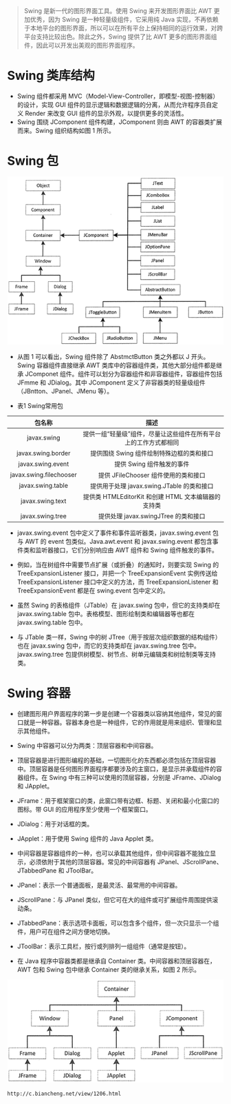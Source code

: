 
> Swing 是新一代的图形界面工具。使用 Swing 来开发图形界面比 AWT 更加优秀，因为 Swing 是一种轻量级组件，它采用纯 Java 实现，不再依赖于本地平台的图形界面，所以可以在所有平台上保持相同的运行效果，对跨平台支持比较出色。除此之外，Swing 提供了比 AWT 更多的图形界面组件，因此可以开发出美观的图形界面程序。

# Swing 类库结构

+ Swing 组件都采用 MVC（Model-View-Controller，即模型-视图-控制器）的设计，实现 GUI 组件的显示逻辑和数据逻辑的分离，从而允许程序员自定义 Render 来改变 GUI 组件的显示外观，以提供更多的灵活性。
+ Swing 围绕 JComponent 组件构建，JComponent 则由 AWT 的容器类扩展而来。Swing 组织结构如图 1 所示。

# Swing 包

![swing](./swing_java_info.gif)

* 从图 1 可以看出，Swing 组件除了 AbstmctButton 类之外都以 J 开头。Swing 容器组件直接继承 AWT 类库中的容器组件类，其他大部分组件都是继承 JComponet 组件。组件可以划分为容器组件和非容器组件，容器组件包括 JFmme 和 JDialog。其中 JComponent 定义了非容器类的轻量级组件（JBntton、JPanel、JMenu 等）。

* 表1 Swing常用包

|     包名称                      |                  描述                                                 |
|      :----:                    |               :---:                                                 |
|       javax.swing               |         提供一组“轻量级”组件，尽量让这些组件在所有平台上的工作方式都相同  |
|       javax.swing.border               |          提供围绕 Swing 组件绘制特殊边框的类和接口  |
|       javax.swing.event               |          提供 Swing 组件触发的事件  |
|       javax.swing.filechooser               |          提供 JFileChooser 组件使用的类和接口  |
|       javax.swing.table               |          提供用于处理 javax.swing.JTable 的类和接口  |
|       javax.swing.text               |          提供类 HTMLEditorKit 和创建 HTML 文本编辑器的支持类  |
|       javax.swing.tree               |          提供处理 javax.swingJTree 的类和接口  |

> 
* javax.swing.event 包中定义了事件和事件监听器类，javax.swing.event 包与 AWT 的 event 包类似。Java.awt.event 和 javax.swing.event 都包含事件类和监听器接口，它们分别响应由 AWT 组件和 Swing 组件触发的事件。

+ 例如，当在树组件中需要节点扩展（或折叠）的通知时，则要实现 Swing 的 TreeExpansionListener 接口，并把一个 TreeExpansionEvent 实例传送给 TreeExpansionListener 接口中定义的方法，而 TreeExpansionListener 和 TreeExpansionEvent 都是在 swing.event 包中定义的。

+ 虽然 Swing 的表格组件（JTable）在 javax.swing 包中，但它的支持类却在 javax.swing.table 包中。表格模型、图形绘制类和编辑器等也都在 javax.swing.table 包中。

+ 与 JTable 类一样，Swing 中的树 JTree（用于按层次组织数据的结构组件）也在 javax.swing 包中，而它的支持类却在 javax.swing.tree 包中。javax.swing.tree 包提供树模型、树节点、树单元编辑类和树绘制类等支持类。



# Swing 容器

+ 创建图形用户界面程序的第一步是创建一个容器类以容纳其他组件，常见的窗口就是一种容器。容器本身也是一种组件，它的作用就是用来组织、管理和显示其他组件。

+ Swing 中容器可以分为两类：顶层容器和中间容器。

+ 顶层容器是进行图形编程的基础，一切图形化的东西都必须包括在顶层容器中。顶层容器是任何图形界面程序都要涉及的主窗口，是显示并承载组件的容器组件。在 Swing 中有三种可以使用的顶层容器，分别是 JFrame、JDialog 和 JApplet。
+ JFrame：用于框架窗口的类，此窗口带有边框、标题、关闭和最小化窗口的图标。带 GUI 的应用程序至少使用一个框架窗口。
+ JDialog：用于对话框的类。
+ JApplet：用于使用 Swing 组件的 Java Applet 类。

+ 中间容器是容器组件的一种，也可以承载其他组件，但中间容器不能独立显示，必须依附于其他的顶层容器。常见的中间容器有 JPanel、JScrollPane、JTabbedPane 和 JToolBar。
+ JPanel：表示一个普通面板，是最灵活、最常用的中间容器。
+ JScrollPane：与 JPanel 类似，但它可在大的组件或可扩展组件周围提供滚动条。
+ JTabbedPane：表示选项卡面板，可以包含多个组件，但一次只显示一个组件，用户可在组件之间方便地切换。
+ JToolBar：表示工具栏，按行或列排列一组组件（通常是按钮）。

+ 在 Java 程序中容器类都是继承自 Container 类。中间容器和顶层容器在，AWT 包和 Swing 包中继承 Container 类的继承关系，如图 2 所示。


![Container](./swing_Container.gif)

```
http://c.biancheng.net/view/1206.html
```






